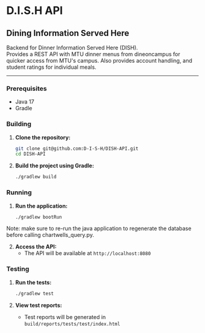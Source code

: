 # D.I.S.H API
## Dining Information Served Here

Backend for Dinner Information Served Here (DISH).  
Provides a REST API with MTU dinner menus from dineoncampus for quicker access from MTU's campus. Also provides account handling, and student ratings for individual meals.

---

### Prerequisites

- Java 17
- Gradle

### Building

1. **Clone the repository:**
    ```sh
    git clone git@github.com:D-I-S-H/DISH-API.git
    cd DISH-API
    ```

2. **Build the project using Gradle:**
    ```sh
    ./gradlew build
    ```

### Running

1. **Run the application:**
    ```sh
    ./gradlew bootRun
    ```
Note: make sure to re-run the java application to regenerate the database before calling chartwells_query.py.

2. **Access the API:**
    - The API will be available at `http://localhost:8080`

### Testing

1. **Run the tests:**
    ```sh
    ./gradlew test
    ```

2. **View test reports:**
    - Test reports will be generated in `build/reports/tests/test/index.html`
